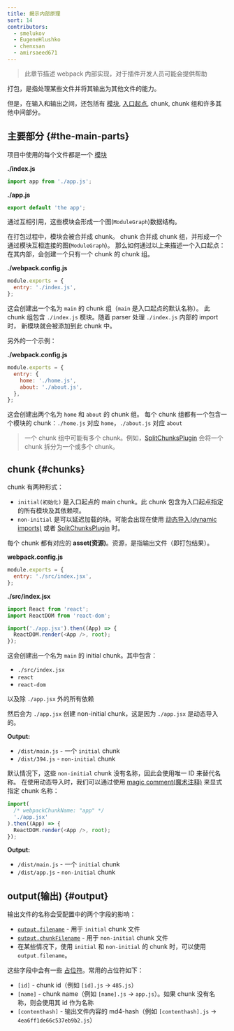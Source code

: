 ```yaml
---
title: 揭示内部原理
sort: 14
contributors:
  - smelukov
  - EugeneHlushko
  - chenxsan
  - amirsaeed671
---
```


> 此章节描述 webpack 内部实现，对于插件开发人员可能会提供帮助

打包，是指处理某些文件并将其输出为其他文件的能力。

但是，在输入和输出之间，还包括有 [模块](/concepts/modules/), [入口起点](/concepts/entry-points/), chunk, chunk 组和许多其他中间部分。

## 主要部分 {#the-main-parts}

项目中使用的每个文件都是一个 [模块](/concepts/modules/)

**./index.js**

```js
import app from './app.js';
```

**./app.js**

```js
export default 'the app';
```

通过互相引用，这些模块会形成一个图(`ModuleGraph`)数据结构。

在打包过程中，模块会被合并成 chunk。
chunk 合并成 chunk 组，并形成一个通过模块互相连接的图(`ModuleGraph`)。
那么如何通过以上来描述一个入口起点：在其内部，会创建一个只有一个 chunk 的 chunk 组。

**./webpack.config.js**

```js
module.exports = {
  entry: './index.js',
};
```

这会创建出一个名为 `main` 的 chunk 组（`main` 是入口起点的默认名称）。
此 chunk 组包含 `./index.js` 模块。随着 parser 处理 `./index.js` 内部的 import 时， 新模块就会被添加到此 chunk 中。

另外的一个示例：

**./webpack.config.js**

```js
module.exports = {
  entry: {
    home: './home.js',
    about: './about.js',
  },
};
```

这会创建出两个名为 `home` 和 `about` 的 chunk 组。
每个 chunk 组都有一个包含一个模块的 chunk：`./home.js` 对应 `home`，`./about.js` 对应 `about`

> 一个 chunk 组中可能有多个 chunk。例如，[SplitChunksPlugin](/plugins/split-chunks-plugin/) 会将一个 chunk 拆分为一个或多个 chunk。

## chunk {#chunks}

chunk 有两种形式：

- `initial(初始化)` 是入口起点的 main chunk。此 chunk 包含为入口起点指定的所有模块及其依赖项。
- `non-initial` 是可以延迟加载的块。可能会出现在使用 [动态导入(dynamic imports)](/guides/code-splitting/#dynamic-imports) 或者 [SplitChunksPlugin](/plugins/split-chunks-plugin/) 时。

每个 chunk 都有对应的 **asset(资源)**。资源，是指输出文件（即打包结果）。

**webpack.config.js**

```js
module.exports = {
  entry: './src/index.jsx',
};
```

**./src/index.jsx**

```js
import React from 'react';
import ReactDOM from 'react-dom';

import('./app.jsx').then((App) => {
  ReactDOM.render(<App />, root);
});
```

这会创建出一个名为 `main` 的 initial chunk。其中包含：

- `./src/index.jsx`
- `react`
- `react-dom`

以及除 `./app.jsx` 外的所有依赖

然后会为 `./app.jsx` 创建 non-initial chunk，这是因为 `./app.jsx` 是动态导入的。

**Output:**

- `/dist/main.js` - 一个 `initial` chunk
- `/dist/394.js` - `non-initial` chunk

默认情况下，这些 `non-initial` chunk 没有名称，因此会使用唯一 ID 来替代名称。
在使用动态导入时，我们可以通过使用 [magic comment(魔术注释)](/api/module-methods/#magic-comments) 来显式指定 chunk 名称：

```js
import(
  /* webpackChunkName: "app" */
  './app.jsx'
).then((App) => {
  ReactDOM.render(<App />, root);
});
```

**Output:**

- `/dist/main.js` - 一个 `initial` chunk
- `/dist/app.js` - `non-initial` chunk

## output(输出) {#output}

输出文件的名称会受配置中的两个字段的影响：

- [`output.filename`](/configuration/output/#outputfilename) - 用于 `initial` chunk 文件
- [`output.chunkFilename`](/configuration/output/#outputchunkfilename) - 用于 `non-initial` chunk 文件
- 在某些情况下，使用 `initial` 和 `non-initial` 的 chunk 时，可以使用 `output.filename`。

这些字段中会有一些 [占位符](/configuration/output/#template-strings)。常用的占位符如下：

- `[id]` - chunk id（例如 `[id].js` -> `485.js`）
- `[name]` - chunk name（例如 `[name].js` -> `app.js`）。如果 chunk 没有名称，则会使用其 id 作为名称
- `[contenthash]` - 输出文件内容的 md4-hash（例如 `[contenthash].js` -> `4ea6ff1de66c537eb9b2.js`）
